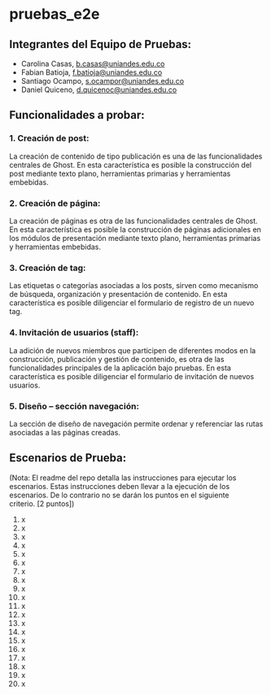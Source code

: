 # pruebas_e2e

## Integrantes del Equipo de Pruebas:
- Carolina Casas, b.casas@uniandes.edu.co
- Fabian Batioja, f.batioja@uniandes.edu.co
- Santiago Ocampo, s.ocampor@uniandes.edu.co
- Daniel Quiceno, d.quicenoc@uniandes.edu.co


## Funcionalidades a probar:
### 1. Creación de post:
La creación de contenido de tipo publicación es una de las funcionalidades centrales de
Ghost. En esta característica es posible la construcción del post mediante texto plano,
herramientas primarias y herramientas embebidas.
### 2. Creación de página:
La creación de páginas es otra de las funcionalidades centrales de Ghost. En esta
característica es posible la construcción de páginas adicionales en los módulos de
presentación mediante texto plano, herramientas primarias y herramientas embebidas.
### 3. Creación de tag:
Las etiquetas o categorías asociadas a los posts, sirven como mecanismo de búsqueda,
organización y presentación de contenido. En esta característica es posible diligenciar el
formulario de registro de un nuevo tag.
### 4. Invitación de usuarios (staff):
La adición de nuevos miembros que participen de diferentes modos en la construcción,
publicación y gestión de contenido, es otra de las funcionalidades principales de la aplicación
bajo pruebas. En esta característica es posible diligenciar el formulario de invitación de nuevos
usuarios.
### 5. Diseño – sección navegación:
La sección de diseño de navegación permite ordenar y referenciar las rutas asociadas a las
páginas creadas.

## Escenarios de Prueba:
(Nota: El readme del repo detalla las instrucciones para ejecutar los escenarios. Estas instrucciones deben llevar a la ejecución de los escenarios. De lo contrario no se darán los puntos en el siguiente criterio. [2 puntos])
1. x
2. x
3. x
4. x
5. x
6. x
7. x
8. x
9. x
10. x
11. x
12. x
13. x
14. x
15. x
16. x
17. x
18. x
19. x
20. x
